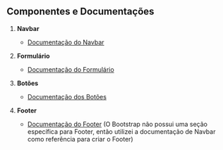 ## Componentes e Documentações

1. **Navbar**
   - [Documentação do Navbar](https://getbootstrap.com/docs/5.0/components/navbar/)

2. **Formulário**
   - [Documentação do Formulário](https://getbootstrap.com/docs/5.0/forms/overview/)

3. **Botões**
   - [Documentação dos Botões](https://getbootstrap.com/docs/5.0/components/buttons/)

4. **Footer**
   - [Documentação do Footer](https://getbootstrap.com/docs/5.0/components/navbar/#nav) 
(O Bootstrap não possui uma seção específica para Footer, então utilizei a documentação de Navbar como referência para criar o Footer)
